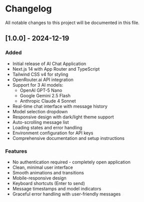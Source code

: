 # Changelog

All notable changes to this project will be documented in this file.

## [1.0.0] - 2024-12-19

### Added
- Initial release of AI Chat Application
- Next.js 14 with App Router and TypeScript
- Tailwind CSS v4 for styling
- OpenRouter.ai API integration
- Support for 3 AI models:
  - OpenAI GPT-5 Nano
  - Google Gemini 2.5 Flash
  - Anthropic Claude 4 Sonnet
- Real-time chat interface with message history
- Model selection dropdown
- Responsive design with dark/light theme support
- Auto-scrolling message list
- Loading states and error handling
- Environment configuration for API keys
- Comprehensive documentation and setup instructions

### Features
- No authentication required - completely open application
- Clean, minimal user interface
- Smooth animations and transitions
- Mobile-responsive design
- Keyboard shortcuts (Enter to send)
- Message timestamps and model indicators
- Graceful error handling with user-friendly messages
